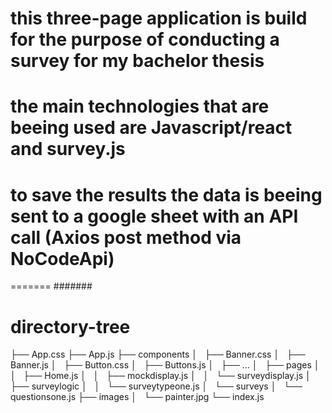 
# this  three-page application is build for the purpose of conducting a survey for my bachelor thesis

# the main technologies that are beeing used are Javascript/react and survey.js 

# to save the results the data is beeing sent to a google sheet with an API call (Axios post method via NoCodeApi)
=======
#######

# directory-tree
├── App.css
├── App.js
├── components
│   ├── Banner.css
│   ├── Banner.js
│   ├── Button.css
│   ├── Buttons.js
│   ├── …
│   ├── pages
│   │   ├── Home.js
│   │   ├── mockdisplay.js
│   │   └── surveydisplay.js
│   ├── surveylogic
│   │   └── surveytypeone.js
│   └── surveys
│       └── questionsone.js
├── images
│   └── painter.jpg
└── index.js

